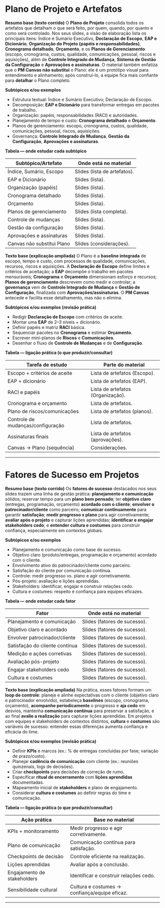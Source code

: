 # Plano de Projeto e Artefatos

**Resumo base (texto corrido)**
O **Plano de Projeto** consolida todos os artefatos que detalham o que será feito, por quem, quando, por quanto e como será controlado. Nos seus slides, a visão de elaboração lista os principais itens: Índice e Sumário Executivo, **Declaração de Escopo**, **EAP e Dicionário**, **Organização do Projeto (papéis e responsabilidades)**, **Cronograma detalhado**, **Orçamento**, e os **Planos de Gerenciamento** (escopo, cronograma, custos, qualidade, comunicações, pessoal, riscos e aquisições), além de **Controle Integrado de Mudança**, **Sistema de Gestão da Configuração** e **Aprovações e assinaturas**. O material também enfatiza que o **PM Canvas não substitui** o Plano: ele é um protótipo visual para entendimento e alinhamento; após construí-lo, a equipe fica mais confiante para **detalhar** o Plano completo.  

**Subtópicos e/ou exemplos**

* Estrutura textual: Índice e Sumário Executivo; Declaração de Escopo. 
* Decomposição: **EAP e Dicionário** para transformar entregas em pacotes de trabalho. 
* Organização: papéis, responsabilidades (RACI) e autoridades. 
* Planejamento de tempo e custo: **Cronograma detalhado** e **Orçamento**. 
* Planos de gerenciamento: escopo, cronograma, custos, qualidade, comunicações, pessoal, riscos, aquisições. 
* Governança: **Controle Integrado de Mudança**, **Gestão da Configuração**, **Aprovações e assinaturas**. 

**Tabela — onde estudar cada subtópico**

| Subtópico/Artefato         | Onde está no material         |
| -------------------------- | ----------------------------- |
| Índice, Sumário, Escopo    | Slides (lista de artefatos).  |
| EAP e Dicionário           | Slides (lista).               |
| Organização (papéis)       | Slides (lista).               |
| Cronograma detalhado       | Slides (lista).               |
| Orçamento                  | Slides (lista).               |
| Planos de gerenciamento    | Slides (lista completa).      |
| Controle de mudanças       | Slides (lista).               |
| Gestão da configuração     | Slides (lista).               |
| Aprovações e assinaturas   | Slides (lista).               |
| Canvas não substitui Plano | Slides (considerações).       |

**Texto base (explicação ampliada)**
O Plano é a **baseline integrada** de escopo, tempo e custo, com processos de qualidade, comunicações, recursos, riscos e aquisições. A **Declaração de Escopo** define limites e critérios de aceitação; a **EAP** decompõe o trabalho em pacotes mensuráveis; **Cronograma** e **Orçamento** dimensionam esforço e recursos; **Planos de gerenciamento** descrevem como medir e controlar; a **governança** vem de **Controle Integrado de Mudança** e **Gestão de Configuração**, finalizada com **Aprovações/assinaturas**. O **PM Canvas** antecede e facilita esse detalhamento, mas não o elimina.  

**Subtópicos e/ou exemplos (revisão prática)**

* Redigir **Declaração de Escopo** com critérios de aceite. 
* Montar uma **EAP** de 2–3 níveis + dicionário. 
* Definir papéis e matriz **RACI** básica. 
* Sequenciar pacotes no **Cronograma** e estimar **Orçamento**. 
* Escrever mini-planos de **Riscos** e **Comunicações**. 
* Desenhar o fluxo de **Controle de Mudanças** e de **Configuração**. 

**Tabela — ligação prática (o que produzir/consultar)**

| Tarefa de estudo                  | Parte do material                  |
| --------------------------------- | ---------------------------------- |
| Escopo + critérios de aceite      | Lista de artefatos (Escopo).       |
| EAP + dicionário                  | Lista de artefatos (EAP).          |
| RACI e papéis                     | Lista de artefatos (Organização).  |
| Cronograma e orçamento            | Lista de artefatos.                |
| Plano de riscos/comunicações      | Lista de artefatos (planos).       |
| Controle de mudanças/configuração | Lista de artefatos.                |
| Assinaturas finais                | Lista de artefatos (aprovações).   |
| Canvas → Plano (sequência)        | Considerações.                     |

---

# Fatores de Sucesso em Projetos

**Resumo base (texto corrido)**
Os **fatores de sucesso** destacados nos seus slides trazem uma linha de gestão prática: **planejamento e comunicação** sólidos; reservar tempo para um **plano bem pensado**; ter **objetivo claro** (entregas, programação, orçamento) **acordado com o cliente**; **envolver o patrocinador/cliente** como parceiro; **comunicar continuamente** para garantir **satisfação**; **medir progresso x plano** para agir corretivamente; **avaliar após o projeto** e capturar lições aprendidas; **identificar e engajar stakeholders cedo**; e **entender cultura e costumes** para construir confiança, especialmente em contextos globais.   

**Subtópicos e/ou exemplos**

* Planejamento e comunicação como base do sucesso. 
* Objetivo claro (produto/entregas, programação e orçamento) acordado com o cliente. 
* Envolvimento ativo do patrocinador/cliente como parceiro. 
* Satisfação do cliente por comunicação contínua. 
* Controle: medir progresso vs. plano e agir corretivamente. 
* Pós-projeto: avaliação e lições aprendidas. 
* Stakeholders: identificar, engajar e construir relações cedo. 
* Cultura e costumes: respeito e confiança para equipes eficazes. 

**Tabela — onde estudar cada fator**

| Fator                          | Onde está no material         |
| ------------------------------ | ----------------------------- |
| Planejamento e comunicação     | Slides (fatores de sucesso).  |
| Objetivo claro e acordado      | Slides (fatores de sucesso).  |
| Envolver patrocinador/cliente  | Slides (fatores de sucesso).  |
| Satisfação do cliente contínua | Slides (fatores de sucesso).  |
| Medição e ações corretivas     | Slides (fatores de sucesso).  |
| Avaliação pós-projeto          | Slides (fatores de sucesso).  |
| Engajar stakeholders cedo      | Slides (fatores de sucesso).  |
| Cultura e costumes             | Slides (fatores de sucesso).  |

**Texto base (explicação ampliada)**
Na prática, esses fatores formam um **loop de controle**: planeje e alinhe expectativas com o cliente (objetivo claro e patrocinador envolvido), estabeleça **baselines** (escopo, cronograma, orçamento), **acompanhe periodicamente** o progresso e **aja cedo** em desvios, mantenha **comunicação contínua** para preservar a satisfação, e ao final **avalie a realização** para capturar lições aprendidas. Em projetos com equipes e stakeholders de contextos distintos, **cultura** e **costumes** são variáveis de sucesso: entender essas diferenças aumenta confiança e eficácia do time.   

**Subtópicos e/ou exemplos (revisão prática)**

* Definir **KPIs** e marcos (ex.: % de entregas concluídas por fase; variação de prazo/custo). 
* Planejar **cadência de comunicação** com cliente (ex.: reuniões quinzenais, logs de decisões). 
* Criar **checkpoints** para decisões de correção de rumo. 
* Especificar **ritual de encerramento** com **lições aprendidas** documentadas. 
* Mapeamento inicial de **stakeholders** e plano de engajamento. 
* Considerar **cultura e costumes** ao definir regras do time e comunicação. 

**Tabela — ligação prática (o que produzir/consultar)**

| Ação prática                | Base no material                               |
| --------------------------- | ---------------------------------------------- |
| KPIs + monitoramento        | Medir progresso e agir corretivamente.         |
| Plano de comunicação        | Comunicação contínua para satisfação.          |
| Checkpoints de decisão      | Controle eficiente na realização.              |
| Lições aprendidas           | Avaliar após a conclusão.                      |
| Engajamento de stakeholders | Identificar e construir relações cedo.         |
| Sensibilidade cultural      | Cultura e costumes → confiança/equipe eficaz.  |

---
